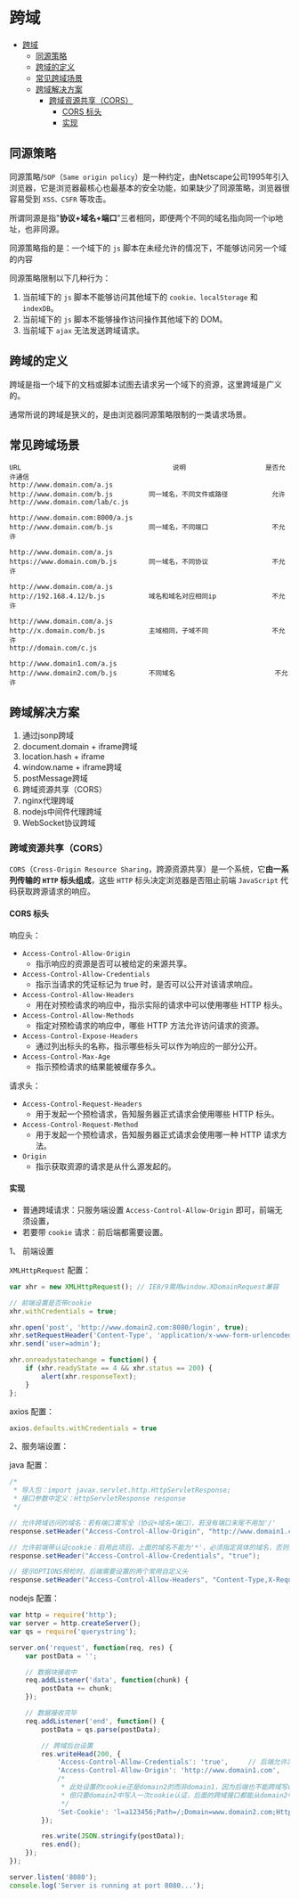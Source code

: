 # 跨域

- [跨域](#跨域)
  - [同源策略](#同源策略)
  - [跨域的定义](#跨域的定义)
  - [常见跨域场景](#常见跨域场景)
  - [跨域解决方案](#跨域解决方案)
    - [跨域资源共享（CORS）](#跨域资源共享cors)
      - [CORS 标头](#cors-标头)
      - [实现](#实现)

## 同源策略

同源策略/`SOP`（`Same origin policy`）是一种约定，由Netscape公司1995年引入浏览器，它是浏览器最核心也最基本的安全功能，如果缺少了同源策略，浏览器很容易受到 `XSS、CSFR` 等攻击。

所谓同源是指"**协议+域名+端口**"三者相同，即便两个不同的域名指向同一个ip地址，也非同源。

同源策略指的是：一个域下的 `js` 脚本在未经允许的情况下，不能够访问另一个域的内容

同源策略限制以下几种行为：

1. 当前域下的 `js` 脚本不能够访问其他域下的 `cookie、localStorage` 和 `indexDB`。
2. 当前域下的 `js` 脚本不能够操作访问操作其他域下的 DOM。
3. 当前域下 `ajax` 无法发送跨域请求。

## 跨域的定义

跨域是指一个域下的文档或脚本试图去请求另一个域下的资源，这里跨域是广义的。

通常所说的跨域是狭义的，是由浏览器同源策略限制的一类请求场景。

## 常见跨域场景

```text
URL                                      说明                    是否允许通信
http://www.domain.com/a.js
http://www.domain.com/b.js         同一域名，不同文件或路径           允许
http://www.domain.com/lab/c.js

http://www.domain.com:8000/a.js
http://www.domain.com/b.js         同一域名，不同端口                不允许
 
http://www.domain.com/a.js
https://www.domain.com/b.js        同一域名，不同协议                不允许
 
http://www.domain.com/a.js
http://192.168.4.12/b.js           域名和域名对应相同ip              不允许
 
http://www.domain.com/a.js
http://x.domain.com/b.js           主域相同，子域不同                不允许
http://domain.com/c.js
 
http://www.domain1.com/a.js
http://www.domain2.com/b.js        不同域名                         不允许
```

## 跨域解决方案

1. 通过jsonp跨域
2. document.domain + iframe跨域
3. location.hash + iframe
4. window.name + iframe跨域
5. postMessage跨域
6. 跨域资源共享（CORS）
7. nginx代理跨域
8. nodejs中间件代理跨域
9. WebSocket协议跨域

### 跨域资源共享（CORS）

`CORS`（`Cross-Origin Resource Sharing`，跨源资源共享）是一个系统，它**由一系列传输的 `HTTP` 标头组成**，这些 `HTTP` 标头决定浏览器是否阻止前端 `JavaScript` 代码获取跨源请求的响应。

#### CORS 标头

响应头：

- `Access-Control-Allow-Origin`
  - 指示响应的资源是否可以被给定的来源共享。
- `Access-Control-Allow-Credentials`
  - 指示当请求的凭证标记为 true 时，是否可以公开对该请求响应。
- `Access-Control-Allow-Headers`
  - 用在对预检请求的响应中，指示实际的请求中可以使用哪些 HTTP 标头。
- `Access-Control-Allow-Methods`
  - 指定对预检请求的响应中，哪些 HTTP 方法允许访问请求的资源。
- `Access-Control-Expose-Headers`
  - 通过列出标头的名称，指示哪些标头可以作为响应的一部分公开。
- `Access-Control-Max-Age`
  - 指示预检请求的结果能被缓存多久。

请求头：

- `Access-Control-Request-Headers`
  - 用于发起一个预检请求，告知服务器正式请求会使用哪些 HTTP 标头。
- `Access-Control-Request-Method`
  - 用于发起一个预检请求，告知服务器正式请求会使用哪一种 HTTP 请求方法。
- `Origin`
  - 指示获取资源的请求是从什么源发起的。

#### 实现

- 普通跨域请求：只服务端设置 `Access-Control-Allow-Origin` 即可，前端无须设置，
- 若要带 `cookie` 请求：前后端都需要设置。

1、 前端设置

`XMLHttpRequest` 配置：

```js
var xhr = new XMLHttpRequest(); // IE8/9需用window.XDomainRequest兼容

// 前端设置是否带cookie
xhr.withCredentials = true;

xhr.open('post', 'http://www.domain2.com:8080/login', true);
xhr.setRequestHeader('Content-Type', 'application/x-www-form-urlencoded');
xhr.send('user=admin');

xhr.onreadystatechange = function() {
    if (xhr.readyState == 4 && xhr.status == 200) {
        alert(xhr.responseText);
    }
};
```

axios 配置：

```js
axios.defaults.withCredentials = true
```

2、服务端设置：

java 配置：

```java
/*
 * 导入包：import javax.servlet.http.HttpServletResponse;
 * 接口参数中定义：HttpServletResponse response
 */

// 允许跨域访问的域名：若有端口需写全（协议+域名+端口），若没有端口末尾不用加'/'
response.setHeader("Access-Control-Allow-Origin", "http://www.domain1.com"); 

// 允许前端带认证cookie：启用此项后，上面的域名不能为'*'，必须指定具体的域名，否则浏览器会提示
response.setHeader("Access-Control-Allow-Credentials", "true"); 

// 提示OPTIONS预检时，后端需要设置的两个常用自定义头
response.setHeader("Access-Control-Allow-Headers", "Content-Type,X-Requested-With");
```

nodejs 配置：

```js
var http = require('http');
var server = http.createServer();
var qs = require('querystring');

server.on('request', function(req, res) {
    var postData = '';

    // 数据块接收中
    req.addListener('data', function(chunk) {
        postData += chunk;
    });

    // 数据接收完毕
    req.addListener('end', function() {
        postData = qs.parse(postData);

        // 跨域后台设置
        res.writeHead(200, {
            'Access-Control-Allow-Credentials': 'true',     // 后端允许发送Cookie
            'Access-Control-Allow-Origin': 'http://www.domain1.com',    // 允许访问的域（协议+域名+端口）
            /* 
             * 此处设置的cookie还是domain2的而非domain1，因为后端也不能跨域写cookie(nginx反向代理可以实现)，
             * 但只要domain2中写入一次cookie认证，后面的跨域接口都能从domain2中获取cookie，从而实现所有的接口都能跨域访问
             */
            'Set-Cookie': 'l=a123456;Path=/;Domain=www.domain2.com;HttpOnly'  // HttpOnly的作用是让js无法读取cookie
        });

        res.write(JSON.stringify(postData));
        res.end();
    });
});

server.listen('8080');
console.log('Server is running at port 8080...');
```
